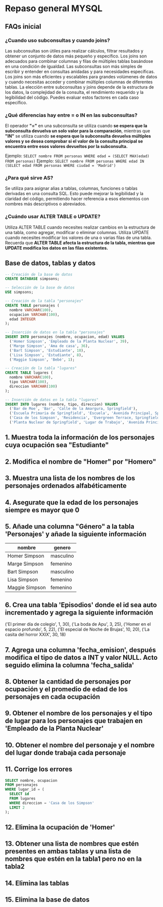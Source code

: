 # Repaso general MYSQL

## FAQs inicial

### ¿Cuando uso subconsultas y cuando joins?

Las subconsultas son útiles para realizar cálculos, filtrar resultados y obtener un conjunto de datos más pequeño y específico.
Los joins son adecuados para combinar columnas y filas de múltiples tablas basándose en una condición de igualdad.
Las subconsultas son más simples de escribir y entender en consultas anidadas y para necesidades específicas.
Los joins son más eficientes y escalables para grandes volúmenes de datos y cuando necesitas acceder y combinar múltiples columnas de diferentes tablas.
La elección entre subconsultas y joins depende de la estructura de los datos, la complejidad de la consulta, el rendimiento requerido y la legibilidad del código. Puedes evaluar estos factores en cada caso específico.

### ¿Qué diferencias hay entre = o IN en las subconsultas?

El operador **"="** en una subconsulta se utiliza cuando **se espera que la subconsulta devuelva un solo valor para la comparación**, mientras que **"IN"** se utiliza cuando **se espera que la subconsulta devuelva múltiples valores y se desea comprobar si el valor de la consulta principal se encuentra entre esos valores devueltos por la subconsulta.**

Ejemplo: ``SELECT nombre FROM personas WHERE edad = (SELECT MAX(edad) FROM personas)``
Ejemplo: ``SELECT nombre FROM personas WHERE edad IN (SELECT edad FROM personas WHERE ciudad = 'Madrid')``

### ¿Para qué sirve AS?

Se utiliza para asignar alias a tablas, columnas, funciones o tablas derivadas en una consulta SQL. Esto puede mejorar la legibilidad y la claridad del código, permitiendo hacer referencia a esos elementos con nombres más descriptivos o abreviados.

### ¿Cuándo usar ALTER TABLE o UPDATE?

Utiliza ALTER TABLE cuando necesites realizar cambios en la estructura de una tabla, como agregar, modificar o eliminar columnas. Utiliza UPDATE cuando necesites modificar los valores de una o varias filas de una tabla. Recuerda que **ALTER TABLE afecta la estructura de la tabla, mientras que UPDATE modifica los datos en las filas existentes.**

## Base de datos, tablas y datos

~~~sql
-- Creación de la base de datos
CREATE DATABASE simpsons;

-- Selección de la base de datos
USE simpsons;

-- Creación de la tabla "personajes"
CREATE TABLE personajes (
  nombre VARCHAR(100),
  ocupacion VARCHAR(100),
  edad INTEGER
);

-- Inserción de datos en la tabla "personajes"
INSERT INTO personajes (nombre, ocupacion, edad) VALUES
  ('Homer Simpson', 'Empleado de la Planta Nuclear', 39),
  ('Marge Simpson', 'Ama de casa', 36),
  ('Bart Simpson', 'Estudiante', 10),
  ('Lisa Simpson', 'Estudiante', 8),
  ('Maggie Simpson', 'Bebé', 1);

-- Creación de la tabla "lugares"
CREATE TABLE lugares (
  nombre VARCHAR(100),
  tipo VARCHAR(100),
  direccion VARCHAR(100)
);

-- Inserción de datos en la tabla "lugares"
INSERT INTO lugares (nombre, tipo, direccion) VALUES
  ('Bar de Moe', 'Bar', 'Calle de la Amargura, Springfield'),
  ('Escuela Primaria de Springfield', 'Escuela', 'Avenida Principal, Springfield'),
  ('Casa de los Simpson', 'Residencia', 'Evergreen Terrace, Springfield'),
  ('Planta Nuclear de Springfield', 'Lugar de Trabajo', 'Avenida Principal, Springfield');
~~~

## 1. Muestra toda la información de los personajes cuya ocupación sea "Estudiante"

## 2. Modifica el nombre de "Homer" por "Homero"

## 3. Muestra una lista de los nombres de los personajes ordenados alfabéticamente

## 4. Asegurate que la edad de los personajes siempre es mayor que 0

## 5. Añade una columna "Género" a la tabla 'Personajes' y añade la siguiente información

nombre         | genero
---------------|----------
Homer Simpson  | masculino
Marge Simpson  | femenino
Bart Simpson   | masculino
Lisa Simpson   | femenino
Maggie Simpson | femenino

## 6. Crea una tabla 'Episodios' donde el id sea auto incrementado y agrega la siguiente información

('El primer día de colegio', 1, 30),
('La boda de Apu', 3, 25),
('Homer en el espacio profundo', 5, 22),
('El especial de Noche de Brujas', 10, 20),
('La casita del horror XXIX', 30, 18)

## 7. Agrega una columna 'fecha_emision', después modifica el tipo de datos a INT y valor NULL. Acto seguido elimina la columna 'fecha_salida'

## 8. Obtener la cantidad de personajes por ocupación y el promedio de edad de los personajes en cada ocupación

## 9. Obtener el nombre de los personajes y el tipo de lugar para los personajes que trabajen en 'Empleado de la Planta Nuclear'

## 10. Obtener el nombre del personaje y el nombre del lugar donde trabaja cada personaje

## 11. Corrige los errores

~~~sql
SELECT nombre, ocupacion
FROM personajes
WHERE lugar_id = (
  SELECT id
  FROM lugares
  WHERE direccion = 'Casa de los Simpson'
  LIMIT 2
);
~~~

## 12. Elimina la ocupación de 'Homer'

## 13. Obtener una lista de nombres que estén presentes en ambas tablas y una lista de nombres que estén en la tabla1 pero no en la tabla2

## 14. Elimina las tablas

## 15. Elimina la base de datos
